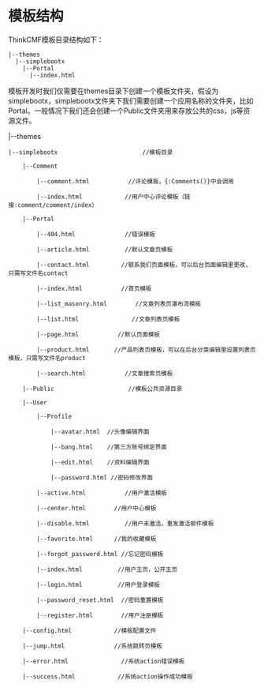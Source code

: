# 模板结构

ThinkCMF模板目录结构如下：

```
|--themes
  |--simplebootx
    |--Portal
      |--index.html
```



模板开发时我们仅需要在themes目录下创建一个模板文件夹，假设为simplebootx，simplebootx文件夹下我们需要创建一个应用名称的文件夹，比如Portal。一般情况下我们还会创建一个Public文件夹用来存放公共的css，js等资源文件。

|--themes

    |--simplebootx                        //模板目录

        |--Comment

            |--comment.html           //评论模板，{:Comments()}中会调用

            |--index.html            //用户中心评论模板（链接:comment/comment/index）

        |--Portal

            |--404.html              //错误模板

            |--article.html          //默认文章页模板

            |--contact.html         //联系我们页面模板，可以后台页面编辑里更改，只需写文件名contact

            |--index.html           //首页模板

            |--list_masonry.html        //文章列表页瀑布流模板

            |--list.html               //文章列表页模板

            |--page.html           //默认页面模板

            |--product.html       //产品列表页模板，可以在后台分类编辑里设置列表页模板，只需写文件名product

            |--search.html           //文章搜索页模板

        |--Public                     //模板公共资源目录

        |--User

            |--Profile

                |--avatar.html  //头像编辑界面

                |--bang.html    //第三方账号绑定界面

                |--edit.html    //资料编辑界面

                |--password.html //密码修改界面

            |--active.html           //用户激活模板

            |--center.html        //用户中心模板

            |--disable.html          //用户未激活，重发激活邮件模板

            |--favorite.html      //我的收藏模板

            |--forgot_password.html //忘记密码模板

            |--index.html          //用户主页，公开主页

            |--login.html          //用户登录模板

            |--password_reset.html  //密码重置模板

            |--register.html        //用户注册模板

        |--config.html            //模板配置文件

        |--jump.html              //系统跳转页模板

        |--error.html               //系统action错误模板

        |--success.html            //系统action操作成功模板